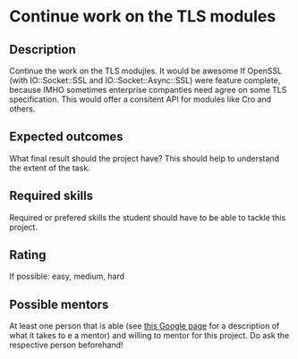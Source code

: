 Continue work on the TLS modules
================================

Description
-----------

Continue the work on the TLS modujles. It would be awesome If OpenSSL (with IO::Socket::SSL and IO::Socket::Async::SSL) were feature complete, because IMHO sometimes enterprise companties need agree on some TLS specification. This would offer a consitent API for modules like Cro and others.


Expected outcomes
-----------------

What final result should the project have? This should help to understand the extent of the task.


Required skills
---------------

Required or prefered skills the student should have to be able to tackle this project.


Rating
------

If possible: easy, medium, hard


Possible mentors
----------------

At least one person that is able (see [this Google page](https://developers.google.com/open-source/gsoc/help/responsibilities#mentor_responsibilities) for a description of what it takes to e a mentor) and willing to mentor for this project. Do ask the respective person beforehand!

